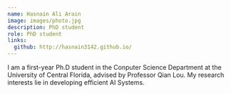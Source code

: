 ```yaml
---
name: Hasnain Ali Arain
image: images/photo.jpg
description: PhD student
role: PhD student
links:
  github: http://hasnain3142.github.io/
---
```


I am a first-year Ph.D student in the Conputer Science Department at the University of Central Florida, advised by Professor Qian Lou. My research interests lie in developing efficient AI Systems.
